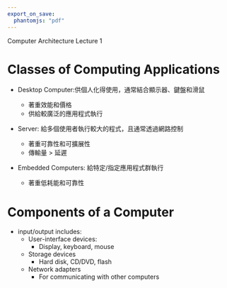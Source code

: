 ```yaml
---
export_on_save:
  phantomjs: "pdf"
---
```


Computer Architecture Lecture 1

# Classes of Computing Applications

* Desktop Computer:供個人化得使用，通常結合顯示器、鍵盤和滑鼠
    * 著重效能和價格
    * 供給較廣泛的應用程式執行

* Server: 給多個使用者執行較大的程式，且通常透過網路控制
    * 著重可靠性和可擴展性
    * 傳輸量 > 延遲

* Embedded Computers: 給特定/指定應用程式群執行
    * 著重低耗能和可靠性

# Components of a Computer

* input/output includes:
    * User-interface devices:
        * Display, keyboard, mouse
    * Storage devices
        * Hard disk, CD/DVD, flash
    * Network adapters
        * For communicating with other computers

